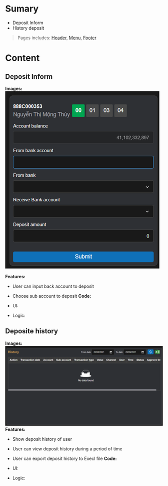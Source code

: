 # Sumary
- Deposit Inform
- History deposit
> Pages includes: [Header](../../Common%20UI/Header.md), [Menu](../../Common%20UI/Menu.md), [Footer](../../Common%20UI/Footer.md) 
# Content
## Deposit Inform

**Images:**
![](images/Deposit-inform.png)

**Features:**
- User can input back account to deposit
- Choose sub account to deposit
**Code:**

- UI:
- Logic:

## Deposite history

**Images:**
![](images/deposit%20history.png)
**Features:**
- Show deposit history of user
- User can view deposit history during a period of time
- User can export deposit history to Execl file
**Code:**

- UI:
- Logic: